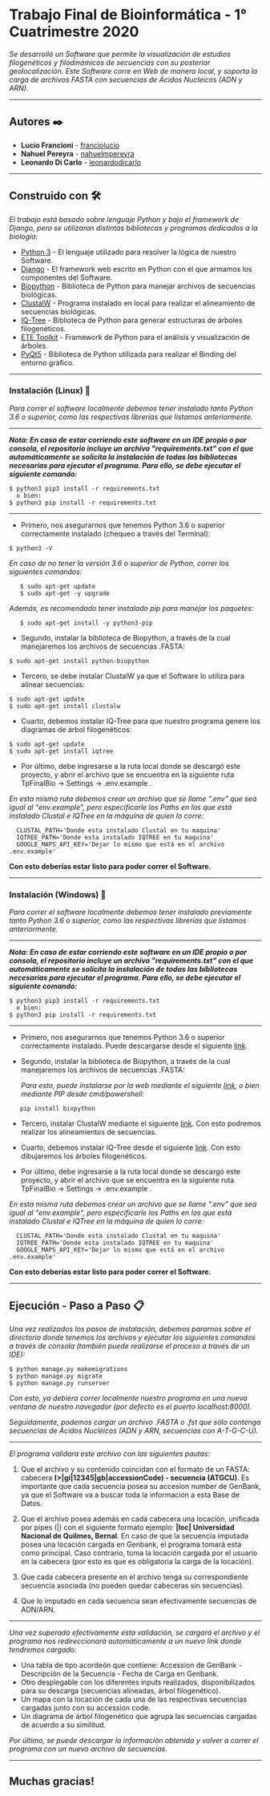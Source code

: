 # Trabajo Final de Bioinformática - 1° Cuatrimestre 2020

_Se desarrolló un Software que permite  la visualización de estudios filogenéticos y filodinámicos de secuencias con su posterior geolocalización. Este Software corre en Web de manera local, y soporta la carga de archivos FASTA con secuencias de Ácidos Nucleicos (ADN y ARN)._

***

## Autores ✒️

* **Lucio Francioni** - [franciolucio](https://github.com/franciolucio)
* **Nahuel Pereyra** - [nahuelmpereyra](https://github.com/nahuelmpereyra)
* **Leonardo Di Carlo** - [leonardodicarlo](https://github.com/leonardodicarlo)

***

## Construido con 🛠️

_El trabajo está basado sobre lenguaje Python y bajo el framework de Django, pero se utilizaron distintas bibliotecas y programas dedicados a la biología:_

* [Python 3](https://www.python.org/doc/) - El lenguaje utilizado para resolver la lógica de nuestro Software.
* [Django](https://docs.djangoproject.com/en/3.0/) - El framework web escrito en Python con el que armamos los componentes del Software.
* [Biopython](https://biopython.org/wiki/Documentation) - Biblioteca de Python para manejar archivos de secuencias biológicas.
* [ClustalW](http://www.clustal.org/clustal2/) - Programa instalado en local para realizar el alineamiento de secuencias biológicas.
* [IQ-Tree](http://www.iqtree.org/doc/) - Biblioteca de Python para generar estructuras de árboles filogenéticos.
* [ETE Toolkit](http://etetoolkit.org/cookbook/) - Framework de Python para el análisis y visualización de árboles.
* [PyQt5](https://www.riverbankcomputing.com/static/Docs/PyQt5/) - Biblioteca de Python utilizada para realizar el Binding del entorno gráfico.

***

### Instalación (Linux) 🔧

_Para correr el software localmente debemos tener instalado tanto Python 3.6 o superior, como las respectivas librerías que listamos anteriormente._

***

***_Nota: En caso de estar corriendo este software en un IDE propio o por consola, el repositorio incluye un archivo "requirements.txt" con el que automáticamente se solicita la instalación de todas las bibliotecas necesarias para ejecutar el programa. Para ello, se debe ejecutar el siguiente comando:_***

```
$ python3 pip3 install -r requirements.txt
  o bien:
$ python3 pip install -r requirements.txt
```
***



* Primero, nos asegurarnos que tenemos Python 3.6 o superior correctamente instalado (chequeo a través del Terminal):

```
$ python3 -V
```
   _En caso de no tener la versión 3.6 o superior de Python, correr los siguientes comandos:_

```
   $ sudo apt-get update
   $ sudo apt-get -y upgrade
```
   _Además, es recomendado tener instalado *pip* para manejar los paquetes:_

```
   $ sudo apt-get install -y python3-pip
```
* Segundo, instalar la biblioteca de Biopython, a través de la cual manejaremos los archivos de secuencias .FASTA:

```
$ sudo apt-get install python-biopython
```
	
* Tercero, se debe instalar ClustalW ya que el Software lo utiliza para alinear secuencias:

```
$ sudo apt-get update
$ sudo apt-get install clustalw
```

* Cuarto, debemos instalar IQ-Tree para que nuestro programa genere los diagramas de árbol filogenéticos:

```
$ sudo apt-get update
$ sudo apt-get install iqtree
```
* Por último, debe ingresarse a la ruta local donde se descargó este proyecto, y abrir el archivo que se encuentra en la siguiente ruta TpFinalBio -> Settings -> .env.example .

 _En esta misma ruta debemos crear un archivo que se llame ".env" que sea igual al "env.example", pero especificarle los Paths en los que está instalado Clustal e IQTree en la máquina de quien lo corre:_

```
  CLUSTAL_PATH='Donde esta instalado Clustal en tu maquina'
  IQTREE_PATH='Donde esta instalado IQTREE en tu maquina'
  GOOGLE_MAPS_API_KEY='Dejar lo mismo que está en el archivo .env.example'
```
**Con esto deberías estar listo para poder correr el Software.**

---

### Instalación (Windows) 🔧

_Para correr el software localmente debemos tener instalado previamente tanto Python 3.6 o superior, como las respectivas librerías que listamos anteriormente._

***
***_Nota: En caso de estar corriendo este software en un IDE propio o por consola, el repositorio incluye un archivo "requirements.txt" con el que automáticamente se solicita la instalación de todas las bibliotecas necesarias para ejecutar el programa. Para ello, se debe ejecutar el siguiente comando:_***

```
$ python3 pip3 install -r requirements.txt
  o bien:
$ python3 pip install -r requirements.txt
```
***


* Primero, nos asegurarnos que tenemos Python 3.6 o superior correctamente instalado. Puede descargarse desde el siguiente [link](https://www.python.org/downloads/windows/).


* Segundo, instalar la biblioteca de Biopython, a través de la cual manejaremos los archivos de secuencias .FASTA:

   _Para esto, puede instalarse por la web mediante el siguiente [link](https://biopython.org/wiki/Download), o bien mediante *PIP* desde cmd/powershell:_
	
```
   pip install biopython
```
	
* Tercero, instalar ClustalW mediante el siguiente [link](http://www.clustal.org/download/current/). Con esto podremos realizar los alineamientos de secuencias.


* Cuarto, debemos instalar IQ-Tree desde el siguiente [link](http://www.iqtree.org/#download). Con esto dibujaremos los árboles filogenéticos.

* Por último, debe ingresarse a la ruta local donde se descargó este proyecto, y abrir el archivo que se encuentra en la siguiente ruta TpFinalBio -> Settings -> .env.example .

_En esta misma ruta debemos crear un archivo que se llame ".env" que sea igual al "env.example", pero especificarle los Paths en los que está instalado Clustal e IQTree en la máquina de quien lo corre:_

```
  CLUSTAL_PATH='Donde esta instalado Clustal en tu maquina'
  IQTREE_PATH='Donde esta instalado IQTREE en tu maquina'
  GOOGLE_MAPS_API_KEY='Dejar lo mismo que está en el archivo .env.example'
```
**Con esto deberías estar listo para poder correr el Software.**


***

## Ejecución - Paso a Paso 📋

_Una vez realizados los pasos de instalación, debemos pararnos sobre el directorio donde tenemos los archivos y ejecutar los siguientes comandos a través de consola (también puede realizarse el proceso a través de un IDE):_
	
```
$ python manage.py makemigrations
$ python manage.py migrate	
$ python manage.py runserver
```
_Con esto, ya debiera correr localmente nuestro programa en una nueva ventana de nuestro navegador (por defecto es el puerto localhost:8000)._

_Seguidamente, podemos cargar un archivo .FASTA o .fst que sólo contenga secuencias de Ácidos Nucléicos (ADN y ARN, secuencias con A-T-G-C-U)._

***

_El programa validara este archivo con las siguientes pautas:_

1. Que el archivo y su contenido coincidan con el formato de un FASTA: cabecera **(>|gi|12345|gb|accessionCode) - secuencia (ATGCU)**. Es importante que cada secuencia posea su  accesion number de GenBank, ya que el Software va a buscar toda la información a esta Base de Datos.

2. Que el archivo posea además en cada cabecera una locación, unificada por pipes (|) con el siguiente formato ejemplo: **|loc| Universidad Nacional de Quilmes, Bernal**. En    caso de que la secuencia imputada posea una locación cargada en Genbank, el programa tomará esta como principal. Caso contrario, toma la locación cargada por el usuario 	en la cabecera (por esto es que es obligatoria la carga de la locación).

3. Que cada cabecera presente en el archivo tenga su correspondiente secuencia asociada (no pueden quedar cabeceras sin secuencias).

4. Que lo imputado en cada secuencia sean efectivamente secuencias de ADN/ARN.

***
_Una vez superada efectivamente esta validación, se cargará el archivo y el programa nos redireccionará automáticamente a un nuevo link donde tendremos cargado:_

- Una tabla de tipo acordeón que contiene: Accession de GenBank - Descripción de la Secuencia - Fecha de Carga en Genbank.
- Otro desplegable con los diferentes inputs realizados, disponibilizados para su descarga (secuencias alineadas, árbol filogenético).
- Un mapa con la locación de cada una de las respectivas secuencias cargadas junto con su accession code.
- Un diagrama de árbol filogenético que agrupa las secuencias cargadas de acuerdo a su similitud.

_Por último, se puede descargar la información obtenida y volver a correr el programa con un nuevo archivo de secuencias._


***

## Muchas gracias!
